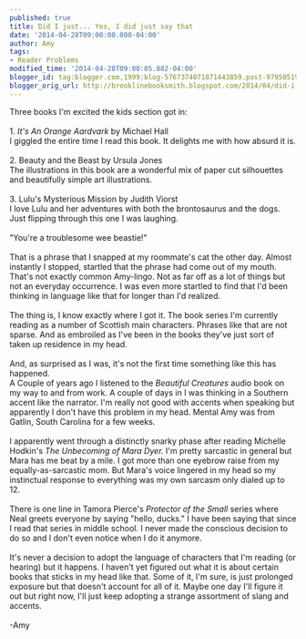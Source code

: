 ```yaml
---
published: true
title: Did I just... Yes, I did just say that
date: '2014-04-28T09:00:00.000-04:00'
author: Amy
tags:
- Reader Problems
modified_time: '2014-04-28T09:00:05.882-04:00'
blogger_id: tag:blogger.com,1999:blog-5767374071871443859.post-979505195549569685
blogger_orig_url: http://brooklinebooksmith.blogspot.com/2014/04/did-i-just-yes-i-did-just-say-that.html
---
```


Three books I'm excited the kids section got in:<br /><br />1. <i>It's An Orange Aardvark</i> by Michael Hall<br />I giggled the entire time I read this book. It delights me with how absurd it is.<br /><br />2. Beauty and the Beast by Ursula Jones<br />The illustrations in this book are a wonderful mix of paper cut silhouettes and beautifully simple art illustrations.<br /><br />3. Lulu's Mysterious Mission by Judith Viorst<br />I love Lulu and her adventures with both the brontosaurus and the dogs. Just flipping through this one I was laughing.<br /><br />"You're a troublesome wee beastie!" <br /><br />That is a phrase that I  snapped at my roommate's cat the other day. Almost instantly I stopped,  startled that the phrase had come out of my mouth. That's not exactly  common Amy-lingo. Not as far off as a lot of things but not an everyday  occurrence. I was even more startled to find that I'd been thinking in language like that for longer than I'd realized.<br /><br />The  thing is, I know exactly where I got it. The book series I'm currently  reading as a number of Scottish main characters. Phrases like that are  not sparse. And as embroiled as I've been in the books they've just sort  of taken up residence in my head.<br /><br />And, as surprised as I was, it's not the first time something like this has happened. <br />A Couple of years ago I listened to the <i>Beautiful Creatures</i> audio book on my way to and from work. A couple of days in I was thinking in a Southern accent like the narrator. I'm really not good with accents when speaking but apparently I don't have this problem in my head. Mental Amy was from Gatlin, South Carolina for a few weeks.<br /><br />I apparently went through a distinctly snarky phase after reading Michelle Hodkin's <i>The Unbecoming of Mara Dyer.</i> I'm pretty sarcastic in general but Mara has me beat by a mile. I got more than one eyebrow raise from my equally-as-sarcastic mom. But Mara's voice lingered in my head so my instinctual response to everything was my own sarcasm only dialed up to 12. <br /><br />There is one line in Tamora Pierce's <i>Protector of the Small</i> series where Neal greets everyone by saying "hello, ducks." I have been saying that since I read that series in middle school. I never made the conscious decision to do so and I don't even notice when I do it anymore.<br /><br />It's never a decision to adopt the language of characters that I'm reading (or hearing) but it happens. I haven't yet figured out what it is about certain books that sticks in my head like that. Some of it, I'm sure, is just prolonged exposure but that doesn't account for all of it. Maybe one day I'll figure it out but right now, I'll just keep adopting a strange assortment of slang and accents.<br /><br />-Amy<br /><br />